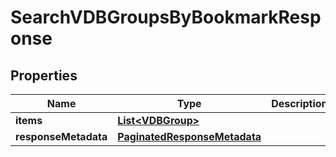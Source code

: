 

# SearchVDBGroupsByBookmarkResponse


## Properties

Name | Type | Description | Notes
------------ | ------------- | ------------- | -------------
**items** | [**List&lt;VDBGroup&gt;**](VDBGroup.md) |  |  [optional]
**responseMetadata** | [**PaginatedResponseMetadata**](PaginatedResponseMetadata.md) |  |  [optional]




